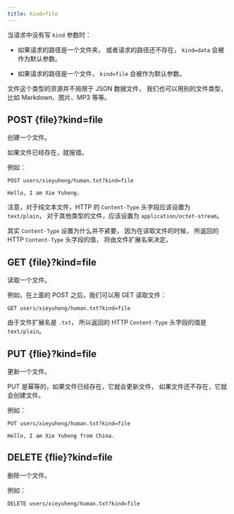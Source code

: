 ```yaml
---
title: kind=file
---
```


当请求中没有写 `kind` 参数时：

- 如果请求的路径是一个文件夹，
  或者请求的路径还不存在，
  `kind=data` 会被作为默认参数。

- 如果请求的路径是一个文件，
  `kind=file` 会被作为默认参数。

文件这个类型的资源并不局限于 JSON 数据文件，
我们也可以用别的文件类型，比如 Markdown、图片、MP3 等等。

## POST {file}?kind=file

创建一个文件。

如果文件已经存在，就报错。

例如：

```
POST users/xieyuheng/human.txt?kind=file

Hello, I am Xie Yuheng.
```

注意，对于纯文本文件，HTTP 的 `Content-Type` 头字段应该设置为 `text/plain`，
对于其他类型的文件，应该设置为 `application/octet-stream`。

其实 `Content-Type` 设置为什么并不紧要，
因为在读取文件的时候，
所返回的 HTTP `Content-Type` 头字段的值，
将由文件扩展名来决定。


## GET {file}?kind=file

读取一个文件。

例如，在上面的 POST 之后，我们可以用 GET 读取文件：

```
GET users/xieyuheng/human.txt?kind=file
```

由于文件扩展名是 `.txt`，
所以返回的 HTTP `Content-Type` 头字段的值是 `text/plain`。

## PUT {flie}?kind=file

更新一个文件。

PUT 是幂等的，如果文件已经存在，它就会更新文件，
如果文件还不存在，它就会创建文件。

例如：

```
PUT users/xieyuheng/human.txt?kind=file

Hello, I am Xie Yuheng from China.
```

## DELETE {flie}?kind=file


删除一个文件。

例如：

```
DELETE users/xieyuheng/human.txt?kind=file
```
